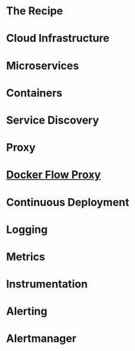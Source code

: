 <!-- .slide: data-background="../img/background/recipe.jpeg" -->
# The Recipe


<!-- .slide: data-background="../img/background/servers.jpg" -->
# Cloud Infrastructure


<!-- .slide: data-background="../img/background/microservices.jpg" -->
# Microservices


<!-- .slide: data-background="../img/background/containers.png" -->
# Containers


<!-- .slide: data-background="../img/products/docker.png" data-background-size="contain" data-background-color="white" -->


<!-- .slide: data-background="../img/swarm/swarm.png" data-background-size="contain" -->


<!-- .slide: data-background="../img/swarm/kubernetes.png" data-background-size="contain" -->


<!-- .slide: data-background="../img/background/service-discovery.png" -->
# Service Discovery


<!-- .slide: data-background="../img/products/zookeeper.png" data-background-size="contain" -->


<!-- .slide: data-background="../img/products/etcd.png" data-background-size="contain" data-background-color="white" -->


<!-- .slide: data-background="../img/products/consul.jpg" data-background-size="contain" -->


<!-- .slide: data-background="../img/products/docker.png" data-background-size="contain" data-background-color="white" -->


<!-- .slide: data-background="../img/background/proxy.png" -->
# Proxy


<!-- .slide: data-background="../img/products/traefik.png" data-background-size="contain" data-background-color="white" -->


<!-- .slide: data-background="../img/background/proxy.png" -->
# [Docker Flow Proxy](http://proxy.dockerflow.com/)


<!-- .slide: data-background="../img/background/pipeline.jpg" -->
# Continuous Deployment


<!-- .slide: data-background="../img/products/jenkins.png" data-background-size="contain" data-background-color="white" -->


<!-- .slide: data-background="../img/background/logs.png" -->
# Logging


<!-- .slide: data-background="../img/products/elk.png" data-background-size="contain" -->


<!-- .slide: data-background="../img/background/metrics.jpg" -->
# Metrics


<!-- .slide: data-background="../img/products/prometheus.png" data-background-size="contain" -->


<!-- .slide: data-background="../img/background/metrics.jpg" -->
# Instrumentation


<!-- .slide: data-background="../img/background/alerting.jpg" -->
# Alerting


<!-- .slide: data-background="../img/background/alerting.jpg" -->
# Alertmanager


<!-- .slide: data-background="../img/products/jenkins.png" data-background-size="contain" data-background-color="white" -->


<!-- .slide: data-background="../img/products/slack.png" data-background-size="contain" data-background-color="white" -->
